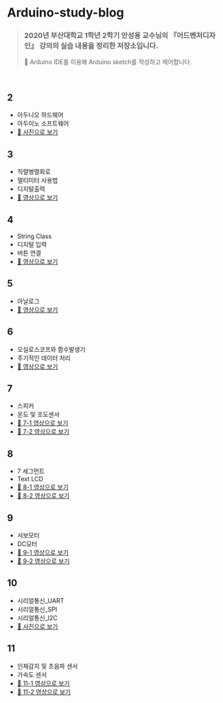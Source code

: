 # Arduino-study-blog
> ### 2020년 부산대학교 1학년 2학기 안성용 교수님의 『어드벤처디자인』 강의의 실습 내용을 정리한 저장소입니다.
> 📌 Arduino IDE를 이용해 Arduino sketch를 작성하고 제어합니다.

<br>

## 2 
- 아두니오 하드웨어
- 아두이노 소프트웨어
- [📌 사진으로 보기](2/2.jpeg)
## 3
- 직렬병렬회로
- 멀티미터 사용법
- 디지털출력
- [📌 영상으로 보기](https://photos.app.goo.gl/4YoBG7QPi5AvPPtE9)
## 4
- String Class 
- 디지털 입력
- 버튼 연결
- [📌 영상으로 보기](https://photos.app.goo.gl/GrC1wuzMD6sRvCxe9) 
## 5
- 아날로그
- [📌 영상으로 보기](https://photos.app.goo.gl/jqMCpQ85vHUZQhYNA) 
## 6
- 오실로스코프와 함수발생기
- 주기적인 데이터 처리
- [📌 영상으로 보기](https://photos.app.goo.gl/Tozfh67Uxhr9oAB7A) 
## 7
- 스피커
- 온도 및 조도센서
- [📌 7-1 영상으로 보기](https://photos.app.goo.gl/XLzP9AJSeqdqpw1N7) 
- [📌 7-2 영상으로 보기](https://photos.app.goo.gl/T3sRtwdYcRnaC1py7)
## 8
- 7 세그먼트
- Text LCD
- [📌 8-1 영상으로 보기](https://photos.app.goo.gl/rFd93M9QHeVEoc7u5) 
- [📌 8-2 영상으로 보기](https://photos.app.goo.gl/KWs58PN1QY2UcUmY6)

## 9
- 서보모터
- DC모터
- [📌 9-1 영상으로 보기](https://photos.app.goo.gl/nw6dJ3fwjHsysUy89) 
- [📌 9-2 영상으로 보기](https://photos.app.goo.gl/TBs2EWYXxYwxTsJX9)

## 10
- 시리얼통신_UART
- 시리얼통신_SPI
- 시리얼통신_I2C
- [📌 사진으로 보기](10/10.png)
## 11
- 인체감지 및 초음파 센서
- 가속도 센서
- [📌 11-1 영상으로 보기](https://photos.app.goo.gl/526uqffVMu83KaCt8) 
- [📌 11-2 영상으로 보기](https://photos.app.goo.gl/J9SnAoJT6mP2RVbn9)

